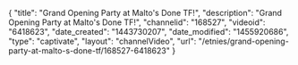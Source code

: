{
    "title": "Grand Opening Party at Malto's Done TF!",
    "description": "Grand Opening Party at Malto's Done TF!",
    "channelid": "168527",
    "videoid": "6418623",
    "date_created": "1443730207",
    "date_modified": "1455920686",
    "type": "captivate",
    "layout": "channelVideo",
    "url": "\/etnies\/grand-opening-party-at-malto-s-done-tf\/168527-6418623"
}